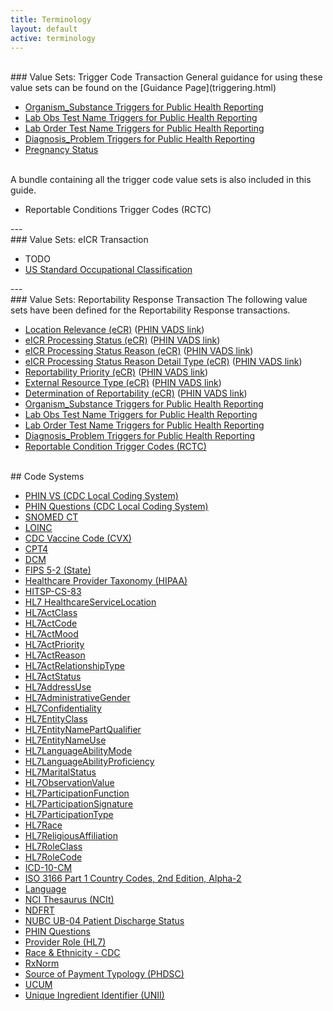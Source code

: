 ```yaml
---
title: Terminology
layout: default
active: terminology
---
```

<!-- { :.no_toc } -->
<!-- TOC  the css styling for this is \pages\assets\css\project.css under 'markdown-toc'-->
<!-- * Do not remove this line (it will not be displayed)
{:toc} -->
<!-- end TOC -->
<br/>
### Value Sets: Trigger Code Transaction
General guidance for using these value sets can be found on the [Guidance Page](triggering.html)
<ul>
  <li><a href="ValueSet-ostc.html">Organism_Substance Triggers for Public Health Reporting</a></li>
  <li><a href="ValueSet-lrtc.html">Lab Obs Test Name Triggers for Public Health Reporting</a></li>
  <li><a href="ValueSet-lotc.html">Lab Order Test Name Triggers for Public Health Reporting</a></li>
  <li><a href="ValueSet-dxtc.html">Diagnosis_Problem Triggers for Public Health Reporting</a></li>
  <li><a href="ValueSet-pregnancy-status.html">Pregnancy Status</a></li>
</ul>
<br/>
A bundle containing all the trigger code value sets is also included in this guide.
<ul>
  <!-- <li><a href="Bundle-rctc.html">Reportable Conditions Trigger Codes (RCTC)</a></li> -->
  <li>Reportable Conditions Trigger Codes (RCTC)</li>
</ul>
---
<br/>
### Value Sets: eICR Transaction
<ul>
  <li>TODO</li>
  <li><a href="ValueSet-oes.html">US Standard Occupational Classification</a></li>
  
</ul>
---
<br/>
### Value Sets: Reportability Response Transaction
The following value sets have been defined for the Reportability Response transactions.
<ul>
  <li><a href="ValueSet-location-relevance-ecr.html">Location Relevance (eCR)</a> (<a href="https://phinvads.cdc.gov/vads/ViewValueSet.action?id=C81BF4A8-F68F-4E45-90CB-4795BF361A68">PHIN VADS link</a>)</li>
  <li><a href="ValueSet-eicr-processing-status-ecr.html">eICR Processing Status (eCR)</a> (<a href="https://phinvads.cdc.gov/vads/ViewValueSet.action?id=C166B4A8-0DF0-469B-B678-CDAB6985AA4D">PHIN VADS link</a>)</li>
  <li><a href="ValueSet-eicr-processing-status-reason-ecr.html">eICR Processing Status Reason (eCR)</a> (<a href="https://phinvads.cdc.gov/vads/ViewValueSet.action?id=7A5BB424-3B98-4A13-9D08-57538F3E630E">PHIN VADS link</a>)</li>
  <li><a href="ValueSet-eicr-processing-status-reason-detail-type-ecr.html">eICR Processing Status Reason Detail Type (eCR)</a> (<a href="https://phinvads.cdc.gov/vads/ViewValueSet.action?id=3C9F1654-1CEB-E711-ACD6-0017A477041A">PHIN VADS link</a>)</li>
  <li><a href="ValueSet-reportability-priority.html">Reportability Priority (eCR)</a> (<a href="https://phinvads.cdc.gov/vads/ViewValueSet.action?id=6B65D531-C888-486B-9EC2-4571FE9037B5">PHIN VADS link</a>)</li>
  <li><a href="ValueSet-external-resource-type-ecr.html">External Resource Type (eCR)</a> (<a href="https://phinvads.cdc.gov/vads/ViewValueSet.action?id=D8101379-01B5-4784-A3BF-58A6B3DFD195">PHIN VADS link</a>)</li>
  <li><a href="ValueSet-determination-of-reportability-ecr.html">Determination of Reportability (eCR)</a> (<a href="https://phinvads.cdc.gov/vads/ViewValueSet.action?id=FEBE81D7-97B4-4D2E-A326-19D9BBF3DE9D">PHIN VADS link</a>)</li>
  <li><a href="ValueSet-ostc.html">Organism_Substance Triggers for Public Health Reporting</a></li>
  <li><a href="ValueSet-lrtc.html">Lab Obs Test Name Triggers for Public Health Reporting</a></li>
  <li><a href="ValueSet-lotc.html">Lab Order Test Name Triggers for Public Health Reporting</a></li>
  <li><a href="ValueSet-dxtc.html">Diagnosis_Problem Triggers for Public Health Reporting</a></li>
  <li><a href="ValueSet-rctc.html">Reportable Condition Trigger Codes (RCTC)</a></li>
</ul>
<br/>
## Code Systems
<ul>
  <li><a href="https://phinvads.cdc.gov/vads/ViewCodeSystem.action?id=2.16.840.1.114222.4.5.274#">PHIN VS (CDC Local Coding System)</a></li>
  <li><a href="https://phinvads.cdc.gov/vads/ViewCodeSystem.action?id=2.16.840.1.114222.4.5.232#">PHIN Questions (CDC Local Coding System)</a></li>
  <li><a href="http://snomed.info/sct">SNOMED CT</a></li>
  <li><a href="http://loinc.org">LOINC</a></li>
  <li><a href="http://hl7.org/fhir/sid/cvx">CDC Vaccine Code (CVX)</a></li>
  <li><a href="http://www.ama-assn.org/go/cpt">CPT4</a></li>
  <li><a href="http://dicom.nema.org/resources/ontology/DCM">DCM</a></li>
  <li><a href="https://www.census.gov/geo/reference/ansi_statetables.html">FIPS 5-2 (State)</a></li>
  <li><a href="http://nucc.org/provider-taxonomy">Healthcare Provider Taxonomy (HIPAA)</a></li>
  <li><a href="http://hitsp.org/ConstructSet_Details.aspx?&PrefixAlpha=4&PrefixNumeric=83">HITSP-CS-83</a></li>
  <li><a href="https://www.hl7.org/fhir/v3/HealthcareServiceLocation">HL7 HealthcareServiceLocation</a></li>
  <li><a href="https://www.hl7.org/fhir/v3/ActClass">HL7ActClass</a></li>
  <li><a href="https://www.hl7.org/fhir/v3/ActCode">HL7ActCode</a></li>
  <li><a href="https://www.hl7.org/fhir/v3/ActMood">HL7ActMood</a></li>
  <li><a href="https://www.hl7.org/fhir/v3/ActPriority">HL7ActPriority</a></li>
  <li><a href="https://www.hl7.org/fhir/v3/ActReason">HL7ActReason</a></li>
  <li><a href="https://www.hl7.org/fhir/v3/ActRelationshipType">HL7ActRelationshipType</a></li>
  <li><a href="https://www.hl7.org/fhir/v3/ActStatus">HL7ActStatus</a></li>
  <li><a href="https://www.hl7.org/fhir/v3/AddressUse">HL7AddressUse</a></li>
  <li><a href="https://www.hl7.org/fhir/v3/AdministrativeGender">HL7AdministrativeGender</a></li>
  <li><a href="https://www.hl7.org/fhir/v3/Confidentiality">HL7Confidentiality</a></li>
  <li><a href="https://www.hl7.org/fhir/v3/EntityClass">HL7EntityClass</a></li>
  <li><a href="https://www.hl7.org/fhir/v3/EntityNamePartQualifier">HL7EntityNamePartQualifier</a></li>
  <li><a href="https://www.hl7.org/fhir/v3/EntityNameUse">HL7EntityNameUse</a></li>
  <li><a href="https://www.hl7.org/fhir/v3/LanguageAbilityMode">HL7LanguageAbilityMode</a></li>
  <li><a href="https://www.hl7.org/fhir/v3/LanguageAbilityProficiency">HL7LanguageAbilityProficiency</a></li>
  <li><a href="https://www.hl7.org/fhir/v3/MaritalStatus">HL7MaritalStatus</a></li>
  <li><a href="https://www.hl7.org/fhir/v3/ObservationValue">HL7ObservationValue</a></li>
  <li><a href="https://www.hl7.org/fhir/v3/ParticipationFunction">HL7ParticipationFunction</a></li>
  <li><a href="https://www.hl7.org/fhir/v3/ParticipationSignature">HL7ParticipationSignature</a></li>
  <li><a href="https://www.hl7.org/fhir/v3/ParticipationType">HL7ParticipationType</a></li>
  <li><a href="https://www.hl7.org/fhir/v3/Race">HL7Race</a></li>
  <li><a href="https://www.hl7.org/fhir/v3/ReligiousAffiliation">HL7ReligiousAffiliation</a></li>
  <li><a href="https://www.hl7.org/fhir/v3/RoleClass">HL7RoleClass</a></li>
  <li><a href="https://www.hl7.org/fhir/v3/RoleCode">HL7RoleCode</a></li>
  <li><a href="http://www.who.int/classifications/icd/en/">ICD-10-CM</a></li>
  <li><a href="http://www.iso.org/iso/country_codes.htm">ISO 3166 Part 1 Country Codes, 2nd Edition, Alpha-2</a></li>
  <li><a href="http://tools.ietf.org/html/bcp47">Language</a></li>
  <li><a href="http://ncimeta.nci.nih.gov">NCI Thesaurus (NCIt)</a></li>
  <li><a href="http://hl7.org/fhir/ndfrt">NDFRT</a></li>
  <li><a href="http://www.nubc.org/patient-discharge">NUBC UB-04 Patient Discharge Status</a></li>
  <li><a href="https://phinvads.cdc.gov/vads/ViewCodeSystem.action?id=2.16.840.1.114222.4.5.232">PHIN Questions</a></li>
  <li><a href="https://www.hl7.org/fhir/v3/ProviderRole">Provider Role (HL7)</a></li>
  <li><a href="https://phinvads.cdc.gov/vads/ViewCodeSystem.action?id=2.16.840.1.113883.6.238">Race & Ethnicity - CDC</a></li>
  <li><a href="http://www.nlm.nih.gov/research/umls/rxnorm">RxNorm</a></li>
  <li><a href="http://www.phdsc.org/standards/payer-typology.asp">Source of Payment Typology (PHDSC)</a></li>
  <li><a href="http://unitsofmeasure.org">UCUM</a></li>
  <li><a href="http://fdasis.nlm.nih.gov">Unique Ingredient Identifier (UNII)</a></li>
</ul>